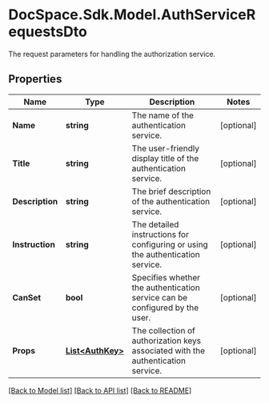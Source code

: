# DocSpace.Sdk.Model.AuthServiceRequestsDto
The request parameters for handling the authorization service.

## Properties

Name | Type | Description | Notes
------------ | ------------- | ------------- | -------------
**Name** | **string** | The name of the authentication service. | [optional] 
**Title** | **string** | The user-friendly display title of the authentication service. | [optional] 
**Description** | **string** | The brief description of the authentication service. | [optional] 
**Instruction** | **string** | The detailed instructions for configuring or using the authentication service. | [optional] 
**CanSet** | **bool** | Specifies whether the authentication service can be configured by the user. | [optional] 
**Props** | [**List&lt;AuthKey&gt;**](AuthKey.md) | The collection of authorization keys associated with the authentication service. | [optional] 

[[Back to Model list]](../README.md#documentation-for-models) [[Back to API list]](../README.md#documentation-for-api-endpoints) [[Back to README]](../README.md)

